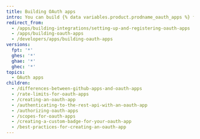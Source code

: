 ```yaml
---
title: Building OAuth apps
intro: You can build {% data variables.product.prodname_oauth_apps %} for yourself or others to use. Learn how to register and set up permissions and authorization options for {% data variables.product.prodname_oauth_apps %}.
redirect_from:
  - /apps/building-integrations/setting-up-and-registering-oauth-apps
  - /apps/building-oauth-apps
  - /developers/apps/building-oauth-apps
versions:
  fpt: '*'
  ghes: '*'
  ghae: '*'
  ghec: '*'
topics:
  - OAuth apps
children:
  - /differences-between-github-apps-and-oauth-apps
  - /rate-limits-for-oauth-apps
  - /creating-an-oauth-app
  - /authenticating-to-the-rest-api-with-an-oauth-app
  - /authorizing-oauth-apps
  - /scopes-for-oauth-apps
  - /creating-a-custom-badge-for-your-oauth-app
  - /best-practices-for-creating-an-oauth-app
---
```


